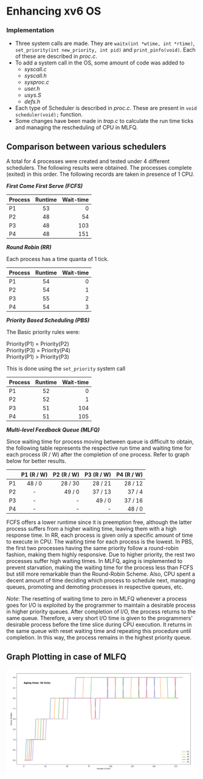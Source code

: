 # Enhancing xv6 OS

### Implementation

* Three system calls are made. They are `waitx(int *wtime, int *rtime)`, `set_priority(int new_priority, int pid)` and `print_pinfo(void)`.
Each of these are described in *proc.c*.
* To add a system call in the OS, some amount of code was added to
    * *syscall.c*
    * *syscall.h*
    * *sysproc.c*
    * *user.h* 
    * *usys.S*
    * *defs.h*
* Each type of Scheduler is described in *proc.c*. These are present in `void scheduler(void);` function.
* Some changes have been made in *trap.c* to calculate the run time ticks and managing the rescheduling of CPU in MLFQ.




## Comparison between various schedulers

A total for 4 processes were created and tested under 4 different schedulers. 
The following results were obtained. The processes complete (exited) in this order. The following records are taken 
in presence of 1 CPU.

***First Come First Serve (FCFS)***

| Process     | Runtime       | Wait-time  |
| ------------- |:-------------:| ----------:|
| P1    | 53 | 0      |
| P2      | 48      |    54    |
| P3 | 48     |    103    |
| P4 | 48    |    151      |


***Round Robin (RR)***

Each process has a time quanta of 1 tick.

| Process     | Runtime       | Wait-time  |
| ------------- |:-------------:| ----------:|
| P1    | 54 | 0      |
| P2      | 54      |    1    |
| P3 | 55      |    2    |
| P4 | 54     |    3     |

***Priority Based Scheduling (PBS)***

The Basic priority rules were:

Priority(P1) = Priority(P2) \
Priority(P3) = Priority(P4) \
Priority(P1) > Priority(P3)

This is done using the `set_priority` system call

| Process     | Runtime       | Wait-time  |
| ------------- |:-------------:| ----------:|
| P1    | 52 | 0      |
| P2      | 52      |    1    |
| P3 | 51      |    104    |
| P4 | 51     |    105     |



***Multi-level Feedback Queue (MLFQ)***

Since waiting time for process moving between queue is difficult to obtain, the following table represents the
respective run time and waiting time for each process (R / W) after the completion of one process. Refer to graph below
for better results.

|     | P1 (R / W)      | P2 (R / W)      | P3 (R / W)      | P4 (R / W)       |
| ------------- |:-------------:| -------------:| -------------:| -------------:|
| P1    | 48 / 0 | 28 / 30     | 28 / 21 |  28 / 12 |
| P2      | -      |   49 / 0    | 37 / 13 |  37 / 4 |
| P3 | -      |    -    | 49 / 0 |  37 / 16 |
| P4 | -     |    -     | - |  48 / 0 |

FCFS offers a lower runtime since it is preemption free, although the latter process suffers from a higher waiting time, leaving them with a high response time.
In RR, each process is given only a specific amount of time to execute in CPU. The waiting time for each process is the lowest.
In PBS, the first two processes having the same priority follow a round-robin fashion, making them highly responsive. Due to higher priority, the rest two processes suffer high waiting times.  In MLFQ, aging is implemented to prevent starvation, making the waiting time for the process less than FCFS but still more remarkable than the Round-Robin Scheme. Also, CPU spent a decent amount of time deciding which process to schedule next, managing queues, promoting and demoting processes in respective queues, etc.

*Note*:  The resetting of waiting time to zero in MLFQ whenever a process goes for I/O is exploited by the programmer to maintain a desirable
         process in higher priority queues. After completion of I/O, the process returns to the same queue. Therefore, a very short I/O time is given to the programmers' desirable process before the time slice during CPU execution. It returns in the same queue with reset waiting time and repeating this procedure until completion. In this way, the process remains in the highest priority queue.

## Graph Plotting in case of MLFQ

![](graph.png)